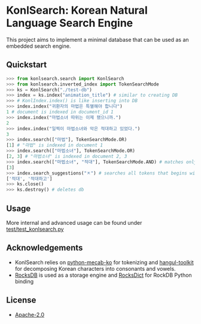 # KonlSearch: Korean Natural Language Search Engine

This project aims to implement a minimal database that can be used as an embedded search engine.

## Quickstart

```python
>>> from konlsearch.search import KonlSearch
>>> from konlsearch.inverted_index import TokenSearchMode
>>> ks = KonlSearch("./test-db")
>>> index = ks.index("animation_title") # similar to creating DB
>>> # KonlIndex.index() is like inserting into DB
>>> index.index("귀환자의 마법은 특별해야 합니다")
1 # document is indexed in document_id 1
>>> index.index("마법소녀 따위는 이제 됐으니까.")
2
>>> index.index("일찍이 마법소녀와 악은 적대하고 있었다.")
3
>>> index.search(["마법"], TokenSearchMode.OR)
[1] # "마법" is indexed in document 1
>>> index.search(["마법소녀"], TokenSearchMode.OR)
[2, 3] # "마법소녀" is indexed in document 2, 3
>>> index.search(["마법소녀", "적대"], TokenSearchMode.AND) # matches only documents that have both "마법소녀" and "적대"
[3]
>>> index.search_suggestions("ㅈ") # searches all tokens that begins with 'ㅈ', useful for autocomplete
['적대', '적대하고']
>>> ks.close()
>>> ks.destroy() # deletes db
```

## Usage

More internal and advanced usage can be found under [test/test_konlsearch.py](test/test_konlsearch.py)

## Acknowledgements

- KonlSearch relies on [python-mecab-ko](https://github.com/jonghwanhyeon/python-mecab-ko) for tokenizing and [hangul-toolkit](https://github.com/bluedisk/hangul-toolkit) for decomposing Korean characters into consonants and vowels.
- [RocksDB](https://github.com/facebook/rocksdb) is used as a storage engine and [RocksDict](https://github.com/Congyuwang/RocksDict) for RockDB Python binding

## License
 
- [Apache-2.0](LICENSE)
